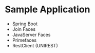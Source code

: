 # Sample Application
 - Spring Boot
 - Join Faces
 - JavaServer Faces
 - Primefaces
 - RestClient (UNIREST)

